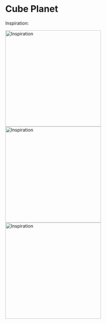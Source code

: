 # Cube Planet

Inspiration:

<picture>
  <img alt="Inspiration" width="300" src="https://i.pinimg.com/originals/3c/f9/77/3cf9771d5a37818fca2f71da3ffa1e52.jpg">
</picture>
<picture>
  <img alt="Inspiration" width="300" src="https://i.pinimg.com/originals/66/39/7e/66397e869aa00f6a3a81eb525e61b28a.jpg">
</picture>
<picture>
  <img alt="Inspiration" width="300" src="https://i.pinimg.com/originals/c2/cd/f7/c2cdf71ca50f2760b84de9b1c836301b.jpg">
</picture>
